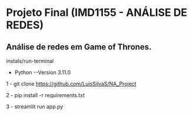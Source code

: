# Projeto Final (IMD1155 - ANÁLISE DE REDES)

 ## Análise de redes em Game of Thrones.


instals/run-terminal
- Python --Version 3.11.0

1 - git clone https://github.com/LuisSilvaS/NA_Project

2 - pip install -r requirements.txt

3 - streamlit run app.py 
